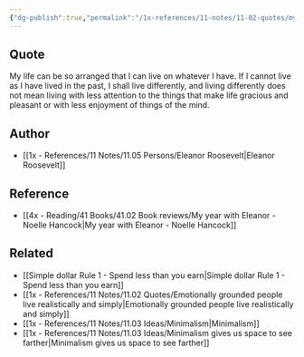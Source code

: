```yaml
---
{"dg-publish":true,"permalink":"/1x-references/11-notes/11-02-quotes/my-life-can-be-so-arranged-that-i-can-live-on-whatever-i-have-eleanor-roosevelt/","title":"My life can be so arranged that I can live on whatever I have - Eleanor Roosevelt","dgShowBacklinks":false}
---
```



## Quote
My life can be so arranged that I can live on whatever I have. If I cannot live as I have lived in the past, I shall live differently, and living differently does not mean living with less attention to the things that make life gracious and pleasant or with less enjoyment of things of the mind.


## Author
- [[1x - References/11 Notes/11.05 Persons/Eleanor Roosevelt\|Eleanor Roosevelt]]

## Reference
- [[4x - Reading/41 Books/41.02 Book reviews/My year with Eleanor - Noelle Hancock\|My year with Eleanor - Noelle Hancock]]

## Related
- [[Simple dollar Rule 1 - Spend less than you earn\|Simple dollar Rule 1 - Spend less than you earn]]
- [[1x - References/11 Notes/11.02 Quotes/Emotionally grounded people live realistically and simply\|Emotionally grounded people live realistically and simply]]
- [[1x - References/11 Notes/11.03 Ideas/Minimalism\|Minimalism]]
- [[1x - References/11 Notes/11.03 Ideas/Minimalism gives us space to see farther\|Minimalism gives us space to see farther]]
